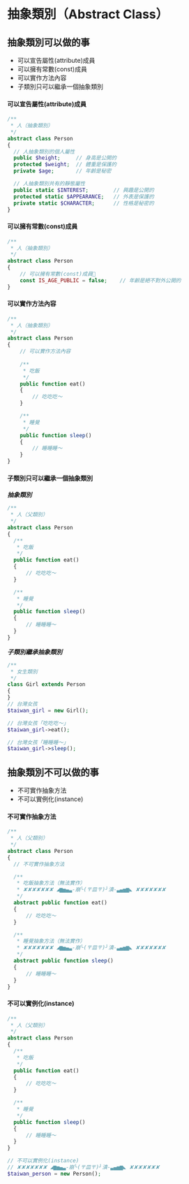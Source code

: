 # 抽象類別（Abstract Class）

## 抽象類別可以做的事

* 可以宣告屬性(attribute)成員
* 可以擁有常數(const)成員
* 可以實作方法內容
* 子類別只可以繼承一個抽象類別

#### 可以宣告屬性(attribute)成員

```php
/**
 * 人（抽象類別）
 */
abstract class Person
{
  // 人抽象類別的個人屬性
  public $height;     // 身高是公開的
  protected $weight;  // 體重是保護的
  private $age;       // 年齡是秘密

  // 人抽象類別共有的靜態屬性
  public static $INTEREST;        // 興趣是公開的
  protected static $APPEARANCE;   // 外表是保護的
  private static $CHARACTER;      // 性格是秘密的
}
```

#### 可以擁有常數(const)成員

```php
/**
 * 人（抽象類別）
 */
abstract class Person
{
    // 可以擁有常數(const)成員
    const IS_AGE_PUBLIC = false;    // 年齡是絕不對外公開的
}
```

#### 可以實作方法內容

```php
/**
 * 人（抽象類別）
 */
abstract class Person
{
    // 可以實作方法內容
    
    /**
     * 吃飯
     */
    public function eat()
    {
        // 吃吃吃～
    }

    /**
     * 睡覺
     */
    public function sleep()
    {
        // 睡睡睡～
    }
}
```

#### 子類別只可以繼承一個抽象類別

***抽象類別***

```php
/**
 * 人（父類別）
 */
abstract class Person
{
  /**
   * 吃飯
   */
  public function eat()
  {
      // 吃吃吃～
  }

  /**
   * 睡覺
   */
  public function sleep()
  {
      // 睡睡睡～
  }
}
```

***子類別繼承抽象類別***

```php
/**
 * 女生類別
 */
class Girl extends Person
{
}
// 台灣女孩
$taiwan_girl = new Girl();

// 台灣女孩「吃吃吃～」
$taiwan_girl->eat();

// 台灣女孩「睡睡睡～」
$taiwan_girl->sleep();
```


## 抽象類別不可以做的事

* 不可實作抽象方法
* 不可以實例化(instance)


#### 不可實作抽象方法

```php
/**
 * 人（父類別）
 */
abstract class Person
{
  // 不可實作抽象方法

  /**
   * 吃飯抽象方法（無法實作）
   * ✘✘✘✘✘✘✘ ◢▆▅▄▃-崩╰(〒皿〒)╯潰-▃▄▅▆◣ ✘✘✘✘✘✘✘
   */
  abstract public function eat()
  {
      // 吃吃吃～
  }

  /**
   * 睡覺抽象方法（無法實作）
   * ✘✘✘✘✘✘✘ ◢▆▅▄▃-崩╰(〒皿〒)╯潰-▃▄▅▆◣ ✘✘✘✘✘✘✘
   */
  abstract public function sleep()
  {
      // 睡睡睡～
  }
}
```

#### 不可以實例化(instance)

```php
/**
 * 人（父類別）
 */
abstract class Person
{
  /**
   * 吃飯
   */
  public function eat()
  {
      // 吃吃吃～
  }

  /**
   * 睡覺
   */
  public function sleep()
  {
      // 睡睡睡～
  }
}

// 不可以實例化(instance)
// ✘✘✘✘✘✘✘ ◢▆▅▄▃-崩╰(〒皿〒)╯潰-▃▄▅▆◣ ✘✘✘✘✘✘✘
$taiwan_person = new Person();
```
